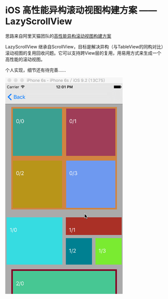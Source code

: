 # iOS 高性能异构滚动视图构建方案 —— LazyScrollView
思路来自阿里天猫团队的[高性能异构滚动视图构建方案](http://pingguohe.net/2016/01/31/lazyscroll.html)

LazyScrollView 继承自ScrollView，目标是解决异构（与TableView的同构对比）滚动视图的复用回收问题。它可以支持跨View层的复用，用易用方式来生成一个高性能的滚动视图。

个人实现，细节还有待完善......

![image](https://github.com/chenjunpu/LazyScrollView/blob/master/Preview.gif)
